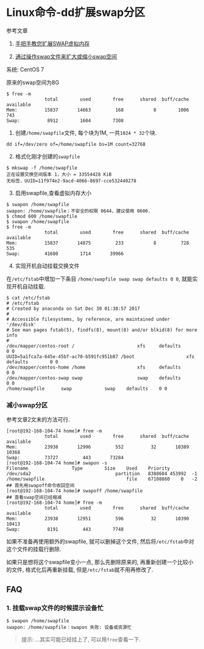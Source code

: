 # Linux命令-dd扩展swap分区

参考文章

1. [手把手教您扩展SWAP虚拟内存](http://blog.csdn.net/linuxnews/article/details/51271875)

2. [通过操作swap文件来扩大或缩小swap空间](https://blog.csdn.net/onebigday/article/details/7410733)

系统: CentOS 7

原来的swap空间为8G

```
$ free -m
              total        used        free      shared  buff/cache   available
Mem:          15837       14663         168           8        1006         743
Swap:          8912        1604        7308
```

1. 创建`/home/swapfile`文件, 每个块为1M, 一共`1024 * 32`个块.

```
dd if=/dev/zero of=/home/swapfile bs=1M count=32768
```

2. 格式化刚才创建的`swapfile`

```console
$ mkswap -f /home/swapfile 
正在设置交换空间版本 1，大小 = 33554428 KiB
无标签，UUID=11f974e2-9acd-4066-8697-cce532440278
```

3. 启用swapfile,查看虚拟内存大小

```console
$ swapon /home/swapfile
swapon: /home/swapfile：不安全的权限 0644，建议使用 0600. 
$ chmod 600 /home/swapfile
$ swapon /home/swapfile
$ free -m
              total        used        free      shared  buff/cache   available
Mem:          15837       14875         233           8         728         535
Swap:         41680        1714       39966
```

4. 实现开机自动挂载交换文件

在`/etc/fstab`中增加一下条目 `/home/swapfile swap swap defaults 0 0`, 就能实现开机自动挂载.

```
$ cat /etc/fstab 
# /etc/fstab
# Created by anaconda on Sat Dec 30 01:38:57 2017
#
# Accessible filesystems, by reference, are maintained under '/dev/disk'
# See man pages fstab(5), findfs(8), mount(8) and/or blkid(8) for more info
#
/dev/mapper/centos-root /                       xfs     defaults        0 0
UUID=5a1fca7a-645e-45bf-ac70-b591fc951b87 /boot                   xfs     defaults        0 0
/dev/mapper/centos-home /home                   xfs     defaults        0 0
/dev/mapper/centos-swap swap                    swap    defaults        0 0
/home/swapfile		swap 			swap	defaults	0 0
```

### 减小swap分区

参考文章2文末的方法可行.

```
[root@192-168-104-74 home]# free -m
              total        used        free      shared  buff/cache   available
Mem:          23938       12996         552          32       10389       10368
Swap:         73727         443       73284
[root@192-168-104-74 home]# swapon -s
Filename				Type		Size	Used	Priority
/dev/sda2                              	partition	8388604	453992	-1
/home/swapfile                          	file	67108860	0	-2
## 首先用swapoff命令收回空间
[root@192-168-104-74 home]# swapoff /home/swapfile 
## 查看swap空间已经缩减
[root@192-168-104-74 home]# free -m
              total        used        free      shared  buff/cache   available
Mem:          23938       12951         596          32       10390       10413
Swap:          8191         443        7748
```

如果不准备再使用额外的swapfile, 就可以删掉这个文件, 然后将`/etc/fstab`中对这个文件的挂载行删除.

如果只是想将这个swapfile变小一点, 那么先删除原来的, 再重新创建一个比较小的文件, 格式化后再重新挂载, 但是`/etc/fstab`就不用再修改了.

## FAQ

### 1. 挂载swap文件的时候提示设备忙

```
$ swapon /home/swapfile
swapon: /home/swapfile：swapon 失败: 设备或资源忙
```

> 提示: ...其实可能已经挂上了, 可以用`free`查看一下.
